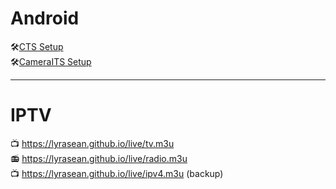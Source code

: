 # Android
🛠[CTS Setup](https://github.com/lyrasean/lyrasean.github.io/blob/main/3pl/cts_setup_bookworm.sh)  
🛠[CameraITS Setup](https://github.com/lyrasean/lyrasean.github.io/blob/main/3pl/its_setup_bookworm.md)  

---  
  
# IPTV
📺 <https://lyrasean.github.io/live/tv.m3u>  
📻 <https://lyrasean.github.io/live/radio.m3u>  
📺 <https://lyrasean.github.io/live/ipv4.m3u> (backup)  
